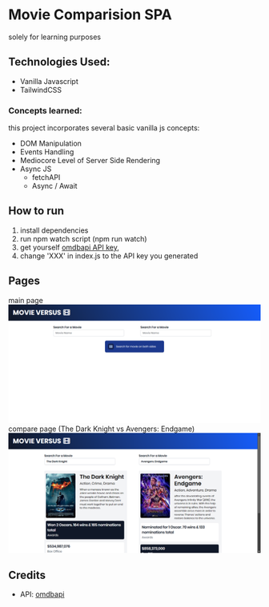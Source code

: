# Movie Comparision SPA

solely for learning purposes

## Technologies Used:

- Vanilla Javascript
- TailwindCSS

### Concepts learned:

this project incorporates several basic vanilla js concepts:

- DOM Manipulation
- Events Handling
- Mediocore Level of Server Side Rendering
- Async JS
    - fetchAPI
    - Async / Await

## How to run

1. install dependencies
2. run npm watch script (npm run watch)
3. get yourself [omdbapi API key](https://www.omdbapi.com/apikey.aspx),
4. change 'XXX' in index.js to the API key you generated

## Pages

main page
![Main Page](./screenshots/image.png)
compare page (The Dark Knight vs Avengers: Endgame)
![Search Page](./screenshots/image-1.png)

## Credits

- API: [omdbapi](http://www.omdbapi.com/)

